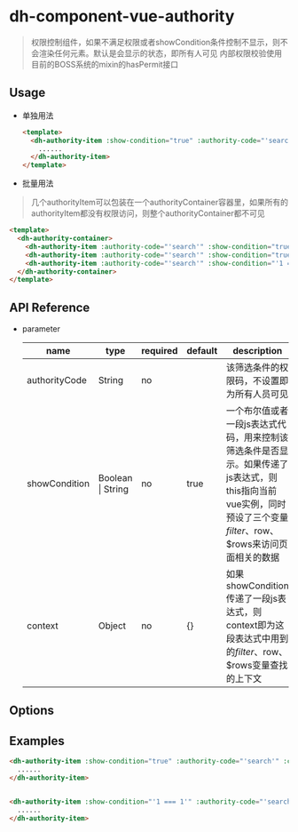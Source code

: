 # dh-component-vue-authority

> 权限控制组件，如果不满足权限或者showCondition条件控制不显示，则不会渲染任何元素。默认是会显示的状态，即所有人可见
> 内部权限校验使用目前的BOSS系统的mixin的hasPermit接口

## Usage

* 单独用法

  ```html
  <template>
    <dh-authority-item :show-condition="true" :authority-code="'search'" :context="context">
      ......
    </dh-authority-item>
  </template>
  ```

* 批量用法
> 几个authorityItem可以包装在一个authorityContainer容器里，如果所有的authorityItem都没有权限访问，则整个authorityContainer都不可见

  ```html
  <template>
    <dh-authority-container>
      <dh-authority-item :authority-code="'search'" :show-condition="true" :context="context">...></dh-authority-item>
      <dh-authority-item :authority-code="'search'" :show-condition="true" :context="context">...</dh-authority-item>
      <dh-authority-item :authority-code="'search'" :show-condition="'1 === 1'" :context="context">...</dh-authority-item>
    </dh-authority-container>
  </template>
  ```

## API Reference

* parameter

  name|type|required|default|description
  -|-|-|-|-
  authorityCode|String|no||该筛选条件的权限码，不设置即为所有人员可见
  showCondition|Boolean \| String|no|true|一个布尔值或者一段js表达式代码，用来控制该筛选条件是否显示。如果传递了js表达式，则this指向当前vue实例，同时预设了三个变量$filter、$row、$rows来访问页面相关的数据
  context|Object|no|{}|如果showCondition传递了一段js表达式，则context即为这段表达式中用到的$filter、$row、$rows变量查找的上下文

## Options

## Examples

```html
<dh-authority-item :show-condition="true" :authority-code="'search'" :context="context">
  ......
</dh-authority-item>


<dh-authority-item :show-condition="'1 === 1'" :authority-code="'search'" :context="context">
  ......
</dh-authority-item>
```
